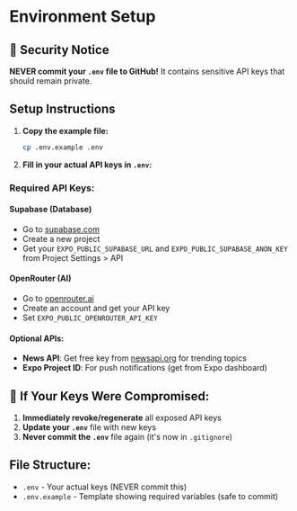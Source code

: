 # Environment Setup

## 🔐 Security Notice
**NEVER commit your `.env` file to GitHub!** It contains sensitive API keys that should remain private.

## Setup Instructions

1. **Copy the example file:**
   ```bash
   cp .env.example .env
   ```

2. **Fill in your actual API keys in `.env`:**

### Required API Keys:

#### Supabase (Database)
- Go to [supabase.com](https://supabase.com)
- Create a new project
- Get your `EXPO_PUBLIC_SUPABASE_URL` and `EXPO_PUBLIC_SUPABASE_ANON_KEY` from Project Settings > API

#### OpenRouter (AI)
- Go to [openrouter.ai](https://openrouter.ai)
- Create an account and get your API key
- Set `EXPO_PUBLIC_OPENROUTER_API_KEY`

#### Optional APIs:
- **News API**: Get free key from [newsapi.org](https://newsapi.org) for trending topics
- **Expo Project ID**: For push notifications (get from Expo dashboard)

## 🚨 If Your Keys Were Compromised:

1. **Immediately revoke/regenerate** all exposed API keys
2. **Update your `.env`** file with new keys
3. **Never commit the `.env`** file again (it's now in `.gitignore`)

## File Structure:
- `.env` - Your actual keys (NEVER commit this)
- `.env.example` - Template showing required variables (safe to commit)
